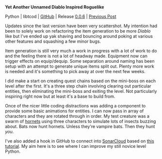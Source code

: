 **Yet Another Unnamed Diablo Inspired Roguelike**

Python | libtcod | [GitHub](https://github.com/kmonaghan/rogue) | Release [0.0.6](https://github.com/kmonaghan/rogue/tree/release/0.0.6) | [Previous Post](https://www.reddit.com/r/roguelikedev/comments/gkk0bl/sharing_saturday_311/fqswttk/?context=3)

Updates since the last version have been very scattershot. My intention had been to solely work on refactoring the item generation to be more _Diablo_ like but I've ended up yak shaving and bouncing around poking at various other features and squashing a few minor bugs.

Item generation is still very much a work in progress with a lot of work to do and the feeling there is not a lot of headway made. Equipment now can trigger effects on equip/dequip. Some separation around naming has been setup with an attempt to generate unique items split out. Plenty more work is needed and it's something to pick away at over the next few weeks.  

I did make a start on creating quest chains based on the mini-boss on each level after the first. It's a three step chain involving clearing out particular entities, then eliminating the mini-boss and exiting the level. Not particularly inspiring right now but at least it's a base to build from.

Once of the nicer little coding distractions was adding a component to provide some basic animations for entities. I can now pass in array of characters and they are rotated through in order. My test creature was a swarm of [hornets](https://imgur.com/a/iyrCBGp) using three characters to simulate lots of insects buzzing about. Bats now hunt hornets. Unless they're vampire bats. Then they hunt _you_.

I've also added a hook in GitHub to connect into [SonarCloud](https://sonarcloud.io/) based on [this tutorial](https://gameswithgrids.com/blog/automated-code-quality/). My aim here is to see where I can improve my still novice level Python.
